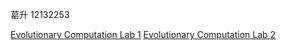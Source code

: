 葛升 12132253

[Evolutionary Computation Lab 1](https://github.com/ges-AS/EC-Lab1)
[Evolutionary Computation Lab 2](https://github.com/ges-AS/EC-Lab2)
